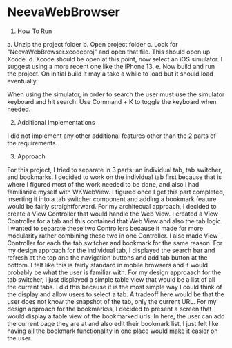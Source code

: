 # NeevaWebBrowser

1. How To Run

a. Unzip the project folder
b. Open project folder
c. Look for "NeevaWebBrowser.xcodeproj" and open that file. This should open up Xcode.
d. Xcode should be open at this point, now select an iOS simulator. I suggest using a more recent one like the iPhone 13.
e. Now build and run the project. On initial build it may a take a while to load but it should load eventually.

When using the simulator, in order to search the user must use the simulator keyboard and hit search. Use Command + K to toggle the keyboard when needed.

2. Additional Implementations

I did not implement any other additional features other than the 2 parts of the requirements.

3. Approach

  For this project, I tried to separate in 3 parts: an individual tab, tab switcher, and bookmarks. I decided to work on the individual tab first because that is where I figured most of the work needed to be done, and also I had familiarize myself with WKWebView. I figured once I get this part completed, inserting it into a tab switcher component and adding a bookmark feature would be fairly straightforward. 
  For my architecual approach, I decided to create a View Controller that would handle the Web View. I created a View Controller for a tab and this contained that Web View and also the tab logic. I wanted to separate these two Controllers because it made for more modularity rather combining these two in one Controller. I also made View Controller for each the tab switcher and bookmark for the same reason. 
  For my design approach for the individual tab, I displayed the search bar and refresh at the top and the navigation buttons and add tab button at the bottom. I felt like this is fairly standard in mobile browsers and it would probably be what the user is familiar with. For my design approaach for the tab switcher, i just displayed a simple table view that would be a list of all the current tabs. I did this because it is the most simple way I could think of the display and allow users to select a tab. A tradeoff here would be that the user does not know the snapshot of the tab, only the current URL. For my design approach for the bookmarkss, I decided to present a screen that would display a table view of the bookmarked urls. In here, the user can add the current page they are at and also edit their bookmark list. I just felt like having all the bookmark functionality in one place would make it easier on the user.
  




